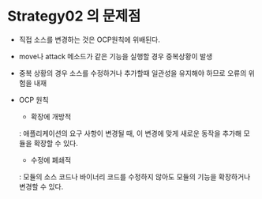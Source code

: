 # Strategy02 의 문제점

* 직접 소스를 변경하는 것은 OCP원칙에 위배된다.

* move나 attack 메소드가 같은 기능을 실행할 경우 중복상황이 발생

* 중복 상황의 경우 소스를 수정하거나 추가할때 일관성을 유지해야 하므로 오류의 위험을 내재 

* OCP 원칙

	* 확장에 개방적
	
	: 애플리케이션의 요구 사항이 변경될 때, 이 변경에 맞게 새로운 동작을 추가해 모듈을 확장할 수 있다.
	
	* 수정에 폐쇄적
	
	: 모듈의 소스 코드나 바이너리 코드를 수정하지 않아도 모듈의 기능을 확장하거나 변경할 수 있다.